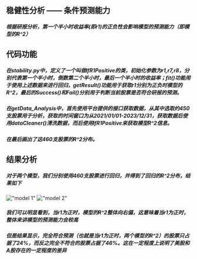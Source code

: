 ## 稳健性分析 —— 条件预测能力
  ##### *根据研报分析，第一个半小时收益率(即r1)的正负性会影响模型的预测能力（即模型的R^2）*
## 代码功能
  ##### *在stability.py中，定义了一个叫做IfR1Positive的类，初始化参数为r1,r7,r8，分别代表第一个半小时，倒数第二个半小时，最后一个半小时的收益率；fit()功能用于使用上述数据来进行回归，getResult()功能用于获取r1分别为正负时模型的R^2，最后的Success()和Fail()分别用于判断当前股票是否符合研报的预测。*
  ##### *在getData_Analysis中，首先使用平台提供的接口获取数据，从其中选取约450支股票用于分析，获取的时间窗口为从2021/01/01-2023/12/31，获取数据后使用dataCleaner()清洗数据，而后使用IfR1Positive来获取模型R^2信息。*
  ##### *在最后画出了这460支股票的R^2分布。*


## 结果分析
##### *对于两个模型，我们分别使用460支股票进行回归，并得到了回归的R^2分布，结果如下*
!["model 1"](https://github.com/shirz22/FBDQAMidTermWork/blob/main/StabilityVerification/model1.png)
!["model 2"](https://github.com/shirz22/FBDQAMidTermWork/blob/main/StabilityVerification/model2.png)
##### *我们可以明显看到，当r1为正时，模型的R^2整体向右偏，这意味着当r1为正时，整体来讲模型的预测能力会较高*
##### *但是结果显示，完全符合预测（也就是当r1为正时，两个模型的R^2）的股票只占据了24\%，而反之完全不符合的股票占据了46%。这在一定程度上说明了美股和A股存在的一定程度的差异*
